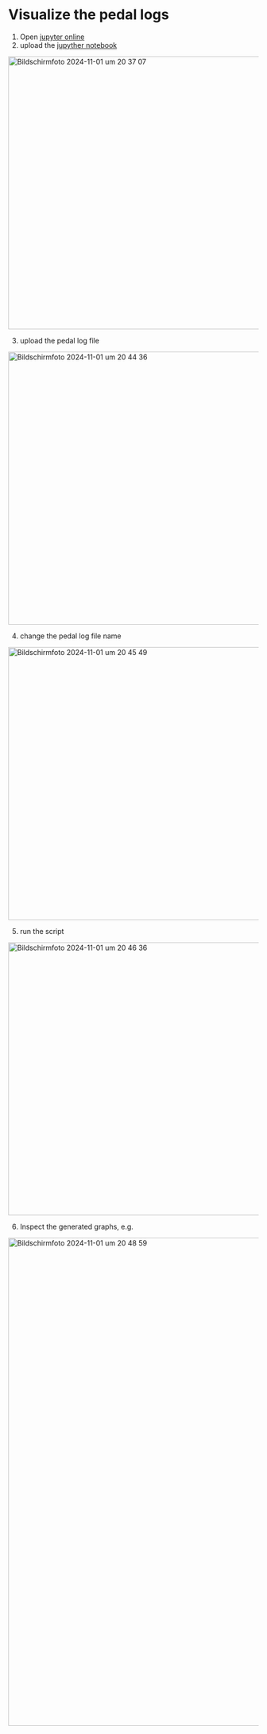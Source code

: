 
# Visualize the pedal logs
1) Open [jupyter online](https://python-fiddle.com/)
2) upload the [jupyther notebook](https://github.com/ChrGri/DIY-Sim-Racing-FFB-Pedal/blob/develop/Validation/VisualizePedalLog.ipynb) <br>
<img width="548" alt="Bildschirmfoto 2024-11-01 um 20 37 07" src="https://github.com/user-attachments/assets/878bfa80-b024-4f1e-bb99-c0760aeb9418">

3) upload the pedal log file <br>
<img width="548" alt="Bildschirmfoto 2024-11-01 um 20 44 36" src="https://github.com/user-attachments/assets/2b86cc91-302d-4b39-808c-e154702d0e92">

4) change the pedal log file name <br>
<img width="548" alt="Bildschirmfoto 2024-11-01 um 20 45 49" src="https://github.com/user-attachments/assets/0ab3f6b1-0a0b-494d-9e6e-b352df4c3c08">

5) run the script <br>
<img width="548" alt="Bildschirmfoto 2024-11-01 um 20 46 36" src="https://github.com/user-attachments/assets/76f00347-1ef6-413e-806a-3c908aa736a3">

6) Inspect the generated graphs, e.g. <br>
<img width="980" alt="Bildschirmfoto 2024-11-01 um 20 48 59" src="https://github.com/user-attachments/assets/d8d3c60a-5d7f-44c2-a404-40fc3253edc1">
